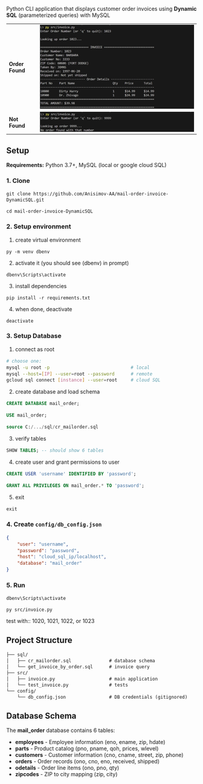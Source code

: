 Python CLI application that displays customer order invoices using **Dynamic SQL** (parameterized queries) with MySQL

<table>
  <tr>
    <td><b>Order Found</b></td>
    <td><img src="imgs/1023.png" width="700"></td>
  </tr>
  <tr>
    <td><b>Not Found</b></td>
    <td><img src="imgs/9999.png" width="700"></td>
  </tr>
</table>

## Setup
**Requirements:** Python 3.7+, MySQL (local or google cloud SQL)

### 1. Clone
```
git clone https://github.com/Anisimov-AA/mail-order-invoice-DynamicSQL.git
```
```
cd mail-order-invoice-DynamicSQL
```

### 2. Setup environment
   
1. create virtual environment
```
py -m venv dbenv
```
2. activate it (you should see (dbenv) in prompt)
```
dbenv\Scripts\activate
```
3. install dependencies
```
pip install -r requirements.txt
```
4. when done, deactivate
```
deactivate
```

### 3. Setup Database

1. connect as root   
```bash
# choose one:
mysql -u root -p                              # local
mysql --host=[IP] --user=root --password      # remote
gcloud sql connect [instance] --user=root     # cloud SQL
```
   
2. create database and load schema
```sql
CREATE DATABASE mail_order;
```
```sql
USE mail_order;
```
```sql
source C:/.../sql/cr_mailorder.sql
```
   
3. verify tables
```sql
SHOW TABLES; -- should show 6 tables
```

4. create user and grant permissions to user
```sql
CREATE USER 'username' IDENTIFIED BY 'password';
```
```sql
GRANT ALL PRIVILEGES ON mail_order.* TO 'password';
```
   
5. exit
```sql
exit
```

### 4. Create `config/db_config.json`

```json
{
    "user": "username",
    "password": "password",
    "host": "cloud_sql_ip/localhost",
    "database": "mail_order"
}
```

### 5. Run
```
dbenv\Scripts\activate
```
```
py src/invoice.py
```
test with:: 1020, 1021, 1022, or 1023

## Project Structure
```
├── sql/
│   ├── cr_mailorder.sql              # database schema
│   └── get_invoice_by_order.sql      # invoice query
├── src/
│   ├── invoice.py                    # main application
│   └── test_invoice.py               # tests
└── config/
    └── db_config.json                # DB credentials (gitignored)
```

## Database Schema

The **mail_order** database contains 6 tables:

- **employees** - Employee information (eno, ename, zip, hdate)
- **parts** - Product catalog (pno, pname, qoh, prices, wlevel)
- **customers** - Customer information (cno, cname, street, zip, phone)
- **orders** - Order records (ono, cno, eno, received, shipped)
- **odetails** - Order line items (ono, pno, qty)
- **zipcodes** - ZIP to city mapping (zip, city)
